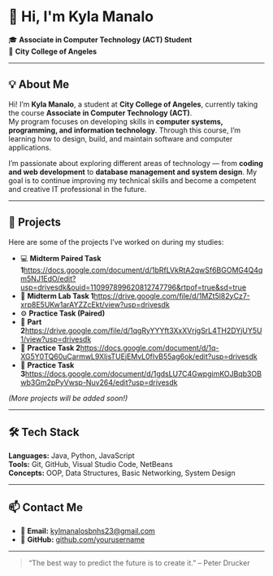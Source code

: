 # 👋 Hi, I'm Kyla Manalo

🎓 **Associate in Computer Technology (ACT) Student**  
🏫 **City College of Angeles**

---

## 💡 About Me
Hi! I’m **Kyla Manalo**, a student at **City College of Angeles**, currently taking the course **Associate in Computer Technology (ACT)**.  
My program focuses on developing skills in **computer systems, programming, and information technology**. Through this course, I’m learning how to design, build, and maintain software and computer applications.  

I’m passionate about exploring different areas of technology — from **coding and web development** to **database management and system design**. My goal is to continue improving my technical skills and become a competent and creative IT professional in the future.

---

## 🚀 Projects
Here are some of the projects I’ve worked on during my studies:

- 💻 **Midterm Paired Task 1**https://docs.google.com/document/d/1bRfLVkRtA2qwSf6BGOMG4Q4qm5NJ1EdO/edit?usp=drivesdk&ouid=110997899620812747796&rtpof=true&sd=true
- 🧩 **Midterm Lab Task 1**https://drive.google.com/file/d/1MZt5l82yCz7-xrp8E5UKw1arAYZZcEkt/view?usp=drivesdk
- ⚙️ **Practice Task (Paired)**
- 🔹 **Part 2**https://drive.google.com/file/d/1qgRyYYYft3XxXVrjgSrL4TH2DYjUY5U1/view?usp=drivesdk
- 🔸 **Practice Task 2**https://docs.google.com/document/d/1q-XG5Y0TQ60uCarmwL9XIjsTUEjEMvL0fIvB55ag6ok/edit?usp=drivesdk
- 🔹 **Practice Task 3**https://docs.google.com/document/d/1gdsLU7C4GwpgimKOJBqb3OBwb3Gm2pPyVwsp-Nuv264/edit?usp=drivesdk

*(More projects will be added soon!)*

---

## 🛠️ Tech Stack
**Languages:** Java, Python, JavaScript  
**Tools:** Git, GitHub, Visual Studio Code, NetBeans  
**Concepts:** OOP, Data Structures, Basic Networking, System Design

---

## 📫 Contact Me
- 📧 **Email:** kylmanalosbnhs23@gmail.com  
- 💼 **GitHub:** [github.com/yourusername](https://github.com/yourusername)

---

> “The best way to predict the future is to create it.” – Peter Drucker
